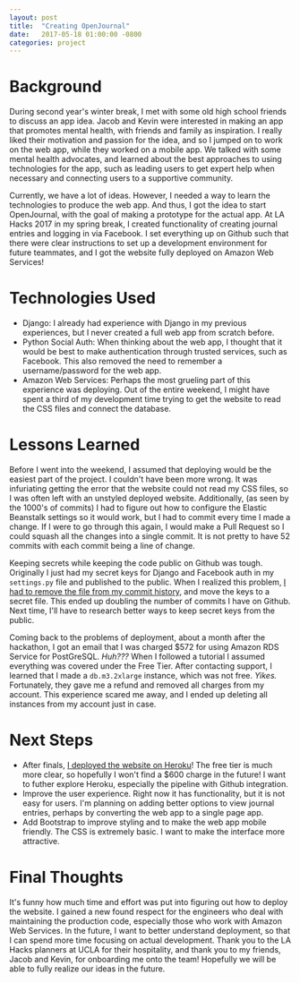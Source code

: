 ```yaml
---
layout: post
title:  "Creating OpenJournal"
date:   2017-05-18 01:00:00 -0800
categories: project
---
```

# Background
During second year's winter break, I met with some old high school friends to discuss an app idea. Jacob and Kevin were interested in making an app that promotes mental health, with friends and family as inspiration. I really liked their motivation and passion for the idea, and so I jumped on to work on the web app, while they worked on a mobile app. We talked with some mental health advocates, and learned about the best approaches to using technologies for the app, such as leading users to get expert help when necessary and connecting users to a supportive community.

Currently, we have a lot of ideas. However, I needed a way to learn the technologies to produce the web app. And thus, I got the idea to start OpenJournal, with the goal of making a prototype for the actual app. At LA Hacks 2017 in my spring break, I created functionality of creating journal entries and logging in via Facebook. I set everything up on Github such that there were clear instructions to set up a development environment for future teammates, and I got the website fully deployed on Amazon Web Services!

# Technologies Used
- Django: I already had experience with Django in my previous experiences, but I never created a full web app from scratch before.  
- Python Social Auth: When thinking about the web app, I thought that it would be best to make authentication through trusted services, such as Facebook. This also removed the need to remember a username/password for the web app.  
- Amazon Web Services: Perhaps the most grueling part of this experience was deploying. Out of the entire weekend, I might have spent a third of my development time trying to get the website to read the CSS files and connect the database.  

# Lessons Learned
Before I went into the weekend, I assumed that deploying would be the easiest part of the project. I couldn't have been more wrong. It was infuriating getting the error that the website could not read my CSS files, so I was often left with an unstyled deployed website. Additionally, (as seen by the 1000's of commits) I had to figure out how to configure the Elastic Beanstalk settings so it would work, but I had to commit every time I made a change. If I were to go through this again, I would make a Pull Request so I could squash all the changes into a single commit. It is not pretty to have 52 commits with each commit being a line of change.

Keeping secrets while keeping the code public on Github was tough. Originally I just had my secret keys for Django and Facebook auth in my `settings.py` file and published to the public. When I realized this problem, [I had to remove the file from my commit history](https://help.github.com/articles/removing-sensitive-data-from-a-repository/), and move the keys to a secret file. This ended up doubling the number of commits I have on Github. Next time, I'll have to research better ways to keep secret keys from the public.

Coming back to the problems of deployment, about a month after the hackathon, I got an email that I was charged $572 for using Amazon RDS Service for PostGreSQL. *Huh???* When I followed a tutorial I assumed everything was covered under the Free Tier. After contacting support, I learned that I made a `db.m3.2xlarge` instance, which was not free. *Yikes.* Fortunately, they gave me a refund and removed all charges from my account. This experience scared me away, and I ended up deleting all instances from my account just in case. 

# Next Steps
- After finals, [I deployed the website on Heroku](https://warm-reaches-94999.herokuapp.com/)! The free tier is much more clear, so hopefully I won't find a $600 charge in the future! I want to futher explore Heroku, especially the pipeline with Github integration.  
- Improve the user experience. Right now it has functionality, but it is not easy for users. I'm planning on adding better options to view journal entries, perhaps by converting the web app to a single page app.  
- Add Bootstrap to improve styling and to make the web app mobile friendly. The CSS is extremely basic. I want to make the interface more attractive.  

# Final Thoughts
It's funny how much time and effort was put into figuring out how to deploy the website. I gained a new found respect for the engineers who deal with maintaining the production code, especially those who work with Amazon Web Services. In the future, I want to better understand deployment, so that I can spend more time focusing on actual development. Thank you to the LA Hacks planners at UCLA for their hospitality, and thank you to my friends, Jacob and Kevin, for onboarding me onto the team! Hopefully we will be able to fully realize our ideas in the future.
